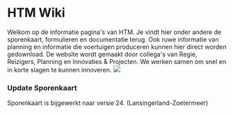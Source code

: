 HTM Wiki
========

Welkom op de informatie pagina's van HTM. Je vindt hier onder andere de sporenkaart, formulieren en documentatie terug. Ook ruwe informatie van planning en informatie die voertuigen produceren kunnen hier direct worden gedownload. De website wordt gemaakt door collega's van Regie, Reizigers, Planning en Innovaties & Projecten. We werken samen om snel en in korte slagen te kunnen innoveren.
  ![](img/logo-hr.jpg)


### Update Sporenkaart
Sporenkaart is bijgewerkt naar versie 24. (Lansingerland-Zoetermeer)
